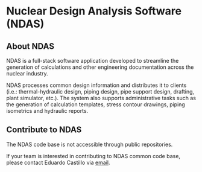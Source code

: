 # Nuclear Design Analysis Software (NDAS)

## About NDAS

NDAS is a full-stack software application developed to streamline the generation of calculations and other engineering documentation across the nuclear industry.

NDAS processes common design information and distributes it to clients (i.e.: thermal-hydraulic design, piping design, pipe support design, drafting, plant simulator, etc.). The system also supports administrative tasks such as the generation of calculation templates, stress contour drawings, piping isometrics and hydraulic reports.

## Contribute to NDAS

The NDAS code base is not accessible through public repositories. 

If your team is interested in contributing to NDAS common code base, please contact Eduardo Castillo via [email](mailto:ec833@cornell.edu).

